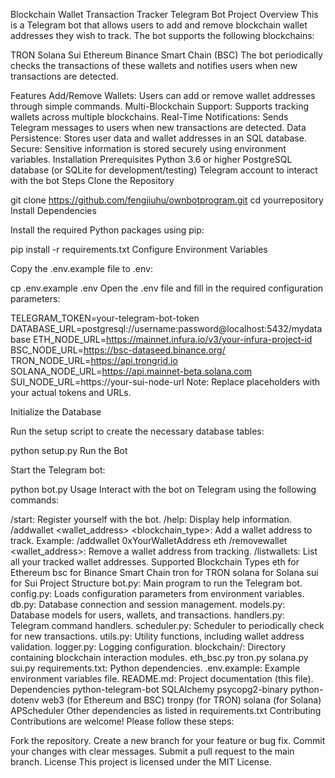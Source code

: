 Blockchain Wallet Transaction Tracker Telegram Bot
Project Overview
This is a Telegram bot that allows users to add and remove blockchain wallet addresses they wish to track. The bot supports the following blockchains:

TRON
Solana
Sui
Ethereum
Binance Smart Chain (BSC)
The bot periodically checks the transactions of these wallets and notifies users when new transactions are detected.

Features
Add/Remove Wallets: Users can add or remove wallet addresses through simple commands.
Multi-Blockchain Support: Supports tracking wallets across multiple blockchains.
Real-Time Notifications: Sends Telegram messages to users when new transactions are detected.
Data Persistence: Stores user data and wallet addresses in an SQL database.
Secure: Sensitive information is stored securely using environment variables.
Installation
Prerequisites
Python 3.6 or higher
PostgreSQL database (or SQLite for development/testing)
Telegram account to interact with the bot
Steps
Clone the Repository


git clone https://github.com/fengjiuhu/ownbotprogram.git
cd yourrepository
Install Dependencies

Install the required Python packages using pip:


pip install -r requirements.txt
Configure Environment Variables

Copy the .env.example file to .env:


cp .env.example .env
Open the .env file and fill in the required configuration parameters:


TELEGRAM_TOKEN=your-telegram-bot-token
DATABASE_URL=postgresql://username:password@localhost:5432/mydatabase
ETH_NODE_URL=https://mainnet.infura.io/v3/your-infura-project-id
BSC_NODE_URL=https://bsc-dataseed.binance.org/
TRON_NODE_URL=https://api.trongrid.io
SOLANA_NODE_URL=https://api.mainnet-beta.solana.com
SUI_NODE_URL=https://your-sui-node-url
Note: Replace placeholders with your actual tokens and URLs.

Initialize the Database

Run the setup script to create the necessary database tables:


python setup.py
Run the Bot

Start the Telegram bot:


python bot.py
Usage
Interact with the bot on Telegram using the following commands:

/start: Register yourself with the bot.
/help: Display help information.
/addwallet <wallet_address> <blockchain_type>: Add a wallet address to track.
Example: /addwallet 0xYourWalletAddress eth
/removewallet <wallet_address>: Remove a wallet address from tracking.
/listwallets: List all your tracked wallet addresses.
Supported Blockchain Types
eth for Ethereum
bsc for Binance Smart Chain
tron for TRON
solana for Solana
sui for Sui
Project Structure
bot.py: Main program to run the Telegram bot.
config.py: Loads configuration parameters from environment variables.
db.py: Database connection and session management.
models.py: Database models for users, wallets, and transactions.
handlers.py: Telegram command handlers.
scheduler.py: Scheduler to periodically check for new transactions.
utils.py: Utility functions, including wallet address validation.
logger.py: Logging configuration.
blockchain/: Directory containing blockchain interaction modules.
eth_bsc.py
tron.py
solana.py
sui.py
requirements.txt: Python dependencies.
.env.example: Example environment variables file.
README.md: Project documentation (this file).
Dependencies
python-telegram-bot
SQLAlchemy
psycopg2-binary
python-dotenv
web3 (for Ethereum and BSC)
tronpy (for TRON)
solana (for Solana)
APScheduler
Other dependencies as listed in requirements.txt
Contributing
Contributions are welcome! Please follow these steps:

Fork the repository.
Create a new branch for your feature or bug fix.
Commit your changes with clear messages.
Submit a pull request to the main branch.
License
This project is licensed under the MIT License.

